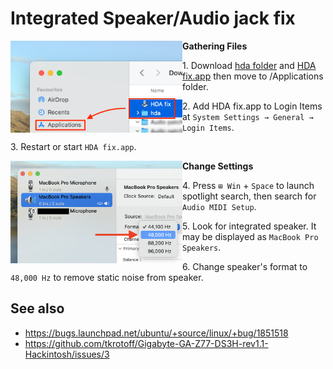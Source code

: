 # Integrated Speaker/Audio jack fix
<img align="left" src="./1_en.png" alt="macOS Finder screenshot" width="275">

**Gathering Files**

<a name="download">1</a>. Download [hda folder](https://download-directory.github.io/?url=https://github.com/rainbowicenow/Galaxy-Book-Ion-Hackintosh/tree/master/Audio%20patch/hda) and [HDA fix.app](https://download-directory.github.io/?url=https://github.com/rainbowicenow/Galaxy-Book-Ion-Hackintosh/tree/master/Audio%20patch/HDA%20fix.app) then move to /Applications folder.

<a name="move">2</a>. Add HDA fix.app to Login Items at `System Settings → General → Login Items`.

<a name="restart">3</a>. Restart or start `HDA fix.app`.

<img align="left" src="./2_en.png" alt="Audio MIDI Setup screenshot" width="275">

**Change Settings**

<a name="audiomidi">4</a>. Press `⊞ Win` + `Space` to launch spotlight search, then search for `Audio MIDI Setup`.

<a name="look">5</a>. Look for integrated speaker. It may be displayed as `MacBook Pro Speakers`.

<a name="settings">6</a>. Change speaker's format to `48,000 Hz` to remove static noise from speaker.

## See also
* https://bugs.launchpad.net/ubuntu/+source/linux/+bug/1851518
* https://github.com/tkrotoff/Gigabyte-GA-Z77-DS3H-rev1.1-Hackintosh/issues/3
